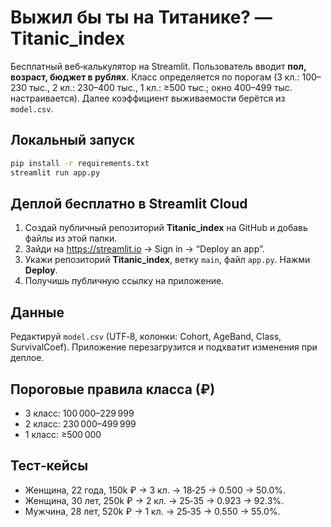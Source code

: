 # Выжил бы ты на Титанике? — Titanic_index

Бесплатный веб‑калькулятор на Streamlit. Пользователь вводит **пол, возраст, бюджет в рублях**. 
Класс определяется по порогам (3 кл.: 100–230 тыс., 2 кл.: 230–400 тыс., 1 кл.: ≥500 тыс.; окно 400–499 тыс. настраивается). 
Далее коэффициент выживаемости берётся из `model.csv`.

## Локальный запуск
```bash
pip install -r requirements.txt
streamlit run app.py
```

## Деплой бесплатно в Streamlit Cloud
1. Создай публичный репозиторий **Titanic_index** на GitHub и добавь файлы из этой папки.
2. Зайди на https://streamlit.io → Sign in → “Deploy an app”.
3. Укажи репозиторий **Titanic_index**, ветку `main`, файл `app.py`. Нажми **Deploy**.
4. Получишь публичную ссылку на приложение.

## Данные
Редактируй `model.csv` (UTF‑8, колонки: Cohort, AgeBand, Class, SurvivalCoef). Приложение перезагрузится и подхватит изменения при деплое.

## Пороговые правила класса (₽)
- 3 класс: 100 000–229 999
- 2 класс: 230 000–499 999
- 1 класс: ≥500 000

## Тест‑кейсы
- Женщина, 22 года, 150k ₽ → 3 кл. → 18‑25 → 0.500 → 50.0%.
- Женщина, 30 лет, 250k ₽ → 2 кл. → 25‑35 → 0.923 → 92.3%.
- Мужчина, 28 лет, 520k ₽ → 1 кл. → 25‑35 → 0.550 → 55.0%.
